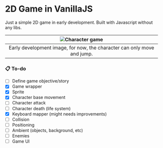 # 2D Game in VanillaJS

Just a simple 2D game in early development. Built with Javascript without any libs.

| ![Character game](https://imgur.com/TCDRf1P.png)
|:--:|
| Early development image, for now, the character can only move and jump. |

### 📋 To-do

- [ ] Define game objective/story
- [x] Game wrapper
- [x] Sprite
- [x] Character base movement
- [ ] Character attack
- [ ] Character death (life system)
- [x] Keyboard mapper (might needs improvements)
- [ ] Collision
- [ ] Positioning
- [ ] Ambient (objects, background, etc)
- [ ] Enemies
- [ ] Game UI
